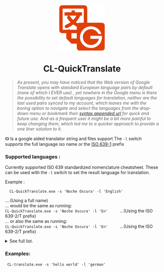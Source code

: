 
<center>
  <img src="./logo.jpg" alt="">
  
  # CL-QuickTranslate
  
</center>

> *As present, you may have noticed that the Web version of Google Translate opens with standard European language pairs by default
  (none of which I EVER use) , yet nowhere in the Google menu is there the possibility to set default languages for translation, neither 
  are the last used pairs synced to my account, which leaves me with the boring option to navigate and select the
  languages from the drop-down menu or bookmark their [syntax appended url](https://translate.google.com/?langpair=en%7sw) for quick and future use. 
  And as a frequent user it might be a bit more painful to keep changing them, which led me to a quicker approach to provide
  a one liner solution to it.*
  
《》
Is a google aided translator 
string and files support 
The ```-l``` switch supports the full language iso name or the [ISO 639-1](https://en.wikipedia.org/wiki/ISO_639-1) prefix

### Supported languages : 
Currently supported ISO 639 standardized nomenclature cheatsheet.
These can be used with the ```-l``` switch to set the result language for translation. <br>

Example : <br>
```batch
  CL-QuickTranslate.exe -s 'Noche Oscura' -l 'English'
``` 
....(Using a full name) <br>
          ... would be the same as running: <br> 
          ```CL-QuickTranslate.exe -s 'Noche Oscura' -l 'En'     ```  ...(Using the ISO 639-2/T prefix) <br>
          ... or also the same as running: <br>
          ```CL-QuickTranslate.exe -s 'Noche Oscura' -l 'En'     ```  ...(Using the ISO 639-2/T prefix) <br>
<details>
 
  <summary>See full list.</summary>
  
||ISO language name | *[ISO 639-1](https://en.wikipedia.org/wiki/ISO_639-1)*| *[ISO 639-2/T](https://en.wikipedia.org/wiki/ISO_639-2)*|*[ISO 639-2/B](https://en.wikipedia.org/wiki/ISO_639-2)*|
|--|--|--|--|--|
|1|English | *en*||
|2|Afrikaans| *af*|*afr*|afr|
|3|Albanian|*sq*|*sqi*|alb|
|4|Amharic|*am*|*amh*|amh|
|5|Arabic|*ar*|*ara*|ara|
|6|Armenian|*hy*|*hye*|arm|
|7|Azerbaijani|*az*|*aze*|aze|
|8|Basque|*eu*|*eus*|baq|
|9|Belarusian|*be*|*bel*|bel|
|10|Bengali|*bn*|*ben*|ben|
  
</details>


### Examples:
```batch
 CL-translate.exe -s 'hello world' -l 'german'
 ```
 
###
